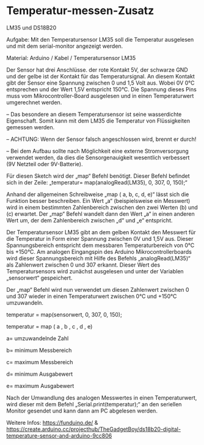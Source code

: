 # Temperatur-messen-Zusatz
LM35 und DS18B20


Aufgabe: Mit den Temperatursensor LM35 soll die Temperatur ausgelesen und mit dem serial-monitor angezeigt werden.

Material: Arduino / Kabel / Temperatursensor LM35

Der Sensor hat drei Anschlüsse. der rote Kontakt 5V, der schwarze GND und der gelbe ist der Kontakt für das Temperatursignal. An diesem Kontakt gibt der Sensor eine Spannung zwischen 0 und 1,5 Volt aus. Wobei 0V 0°C entsprechen und der Wert 1,5V entspricht 150°C.  Die Spannung dieses Pins muss vom Mikrocontroller-Board ausgelesen und in einen Temperaturwert umgerechnet werden.

– Das besondere an diesem Temperatursensor ist seine wasserdichte Eigenschaft. Somit kann mit dem LM35 die Temperatur von Flüssigkeiten gemessen werden.

– ACHTUNG: Wenn der Sensor falsch angeschlossen wird, brennt er durch!

– Bei dem Aufbau sollte nach Möglichkeit eine externe Stromversorgung verwendet werden, da dies die Sensorgenauigkeit wesentlich verbessert (9V Netzteil oder 9V-Batterie).

Für diesen Sketch wird der „map“ Befehl benötigt. Dieser Befehl befindet sich in der Zeile: „temperatur= map(analogRead(LM35), 0, 307, 0, 150);“

Anhand der allgemeinen Schreibweise „map ( a, b, c, d, e)“ lässt sich die Funktion besser beschreiben. Ein Wert „a“ (beispielsweise ein Messwert) wird in einem bestimmten Zahlenbereich zwischen den zwei Werten (b) und (c) erwartet. Der „map“ Befehl wandelt dann den Wert „a“ in einen anderen Wert um, der dem Zahlenbereich zwischen „d“ und „e“ entspricht.

Der Temperatursensor LM35 gibt an dem gelben Kontakt den Messwert für die Temperatur in Form einer Spannung zwischen 0V und 1,5V aus. Dieser Spannungsbereich entspricht dem messbaren Temperaturbereich von 0°C bis +150°C. Am analogen Eingangspin des Arduino Mikrocontrollerboards wird dieser Spannungsbereich mit Hilfe des Befehls „analogRead(LM35)“ als Zahlenwert zwischen 0 und 307 erkannt. Dieser Wert des Temperatursensors wird zunächst ausgelesen und unter der Variablen „sensorwert“ gespeichert.

Der „map“ Befehl wird nun verwendet um diesen Zahlenwert zwischen 0 und 307 wieder in einen Temperaturwert zwischen 0°C und +150°C umzuwandeln.

temperatur = map(sensorwert, 0, 307, 0, 150);

temperatur = map ( a , b , c , d , e)

a= umzuwandelnde Zahl

b= minimum Messbereich

c= maximum Messbereich

d= minimum Ausgabewert

e= maximum Ausgabewert

Nach der Umwandlung des analogen Messwertes in einen Temperaturwert, wird dieser mit dem Befehl „Serial.print(temperatur);“ an den seriellen Monitor gesendet und kann dann am PC abgelesen werden.

Weitere Infos: https://funduino.de/
&
https://create.arduino.cc/projecthub/TheGadgetBoy/ds18b20-digital-temperature-sensor-and-arduino-9cc806
